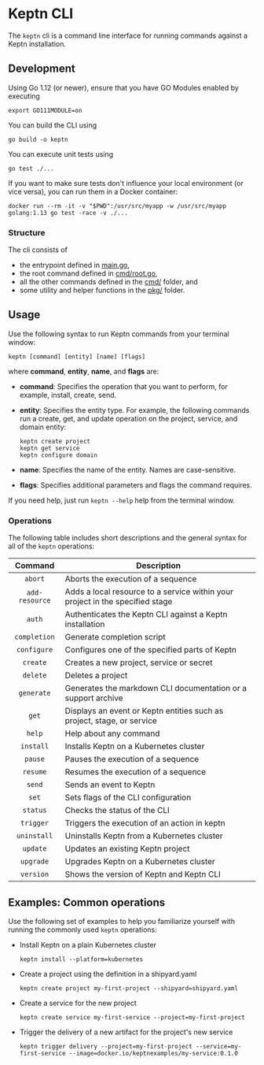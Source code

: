 # Keptn CLI

The `keptn` cli is a command line interface for running commands against a Keptn installation.

## Development

Using Go 1.12 (or newer), ensure that you have GO Modules enabled by executing
```console
export GO111MODULE=on
```

You can build the CLI using
```console
go build -o keptn
```

You can execute unit tests using
```console
go test ./...
```

If you want to make sure tests don't influence your local environment (or vice versa), you can run them in a Docker container:
```console
docker run --rm -it -v "$PWD":/usr/src/myapp -w /usr/src/myapp golang:1.13 go test -race -v ./...
```

### Structure

The cli consists of 

* the entrypoint defined in [main.go](main.go), 
* the root command defined in [cmd/root.go](cmd/root.go),
* all the other commands defined in the [cmd/](cmd/) folder, and
* some utility and helper functions in the [pkg/](pkg/) folder.

## Usage

Use the following syntax to run Keptn commands from your terminal window:

```console
keptn [command] [entity] [name] [flags]
```

where **command**, **entity**, **name**, and **flags** are:

- **command**: Specifies the operation that you want to perform, for example, install, create, send.

- **entity**: Specifies the entity type. For example, the following commands run a create, get, and update operation on the project, service, and domain entity:

    ```console
    keptn create project 
    keptn get service
    keptn configure domain
    ```

- **name**: Specifies the name of the entity. Names are case-sensitive. 

- **flags**: Specifies additional parameters and flags the command requires.

If you need help, just run `keptn --help` help from the terminal window.

### Operations

The following table includes short descriptions and the general syntax for all of the `keptn` operations:

| Command  | Description  |
|:---:|---|
| `abort`  | Aborts the execution of a sequence |
| `add-resource`  | Adds a local resource to a service within your project in the specified stage |
| `auth`  | Authenticates the Keptn CLI against a Keptn installation  |
| `completion`  | Generate completion script  |
| `configure`  | Configures one of the specified parts of Keptn  |
| `create`  | Creates a new project, service or secret |
| `delete`  | Deletes a project |
| `generate`  | Generates the markdown CLI documentation or a support archive |
| `get`  | Displays an event or Keptn entities such as project, stage, or service |
| `help`  | Help about any command |
| `install`  | Installs Keptn on a Kubernetes cluster |
| `pause`  | Pauses the execution of a sequence |
| `resume`  | Resumes the execution of a sequence |
| `send`  | Sends an event to Keptn |
| `set`  | Sets flags of the CLI configuration |
| `status`  | Checks the status of the CLI |
| `trigger`  | Triggers the execution of an action in keptn |
| `uninstall`  | Uninstalls Keptn from a Kubernetes cluster |
| `update`  | Updates an existing Keptn project |
| `upgrade`  | Upgrades Keptn on a Kubernetes cluster |
| `version`  | Shows the version of Keptn and Keptn CLI |

## Examples: Common operations
Use the following set of examples to help you familiarize yourself with running the commonly used `keptn` operations:

- Install Keptn on a plain Kubernetes cluster
  ```console
  keptn install --platform=kubernetes
  ```

- Create a project using the definition in a shipyard.yaml
  ```console
  keptn create project my-first-project --shipyard=shipyard.yaml
  ```

- Create a service for the new project
  ```console
  keptn create service my-first-service --project=my-first-project
  ```

- Trigger the delivery of a new artifact for the project's new service
  ```console
  keptn trigger delivery --project=my-first-project --service=my-first-service --image=docker.io/keptnexamples/my-service:0.1.0
  ```
